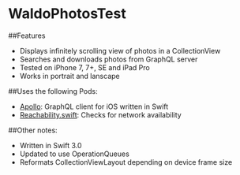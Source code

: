 # WaldoPhotosTest

##Features
- Displays infinitely scrolling view of photos in a CollectionView
- Searches and downloads photos from GraphQL server
- Tested on iPhone 7, 7+, SE and iPad Pro
- Works in portrait and lanscape


##Uses the following Pods:
- [Apollo](https://github.com/apollostack/apollo-ios): GraphQL client for iOS written in Swift
- [Reachability.swift](https://github.com/ashleymills/Reachability.swift): Checks for network availability
  
##Other notes:
- Written in Swift 3.0
- Updated to use OperationQueues
- Reformats CollectionViewLayout depending on device frame size
